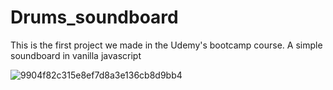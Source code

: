 # Drums_soundboard

This is the first project we made in the Udemy's bootcamp course. A simple soundboard in vanilla javascript

![9904f82c315e8ef7d8a3e136cb8d9bb4](https://user-images.githubusercontent.com/47540285/105638654-b0768100-5e6b-11eb-8846-3fb88f0c9fc2.png)
